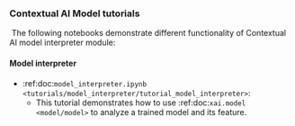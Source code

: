 ### Contextual AI Model tutorials
​
The following notebooks demonstrate different functionality of Contextual AI model interpreter module:
​
#### Model interpreter

* :ref:doc:`model_interpreter.ipynb <tutorials/model_interpreter/tutorial_model_interpreter>`:
    * This tutorial demonstrates how to use :ref:doc:`xai.model <model/model>` to analyze a trained model and its feature.
